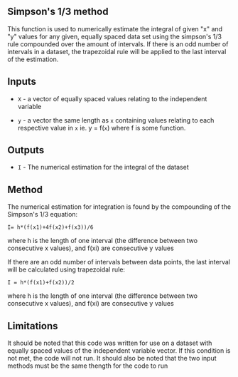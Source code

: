 ## Simpson's 1/3 method
This function is used to numerically estimate the integral of given "x" and "y" values for any given, equally spaced data set using the 
simpson's 1/3 rule compounded over the amount of intervals. If there is an odd number of intervals in a dataset, the trapezoidal rule will 
be applied to the last interval of the estimation.

## Inputs
* ```X``` - a vector of equally spaced values relating to the independent variable

* ```y``` - a vector the same length as ```x``` containing values relating to each respective value in ```x``` ie. y = f(```x```) where f is some function.

## Outputs
* ```I``` - The numerical estimation for the integral of the dataset 

## Method
The numerical estimation for integration is found by the compounding of the Simpson's 1/3 equation:

```I= h*(f(x1)+4f(x2)+f(x3))/6```

where h is the length of one interval (the difference between two consecutive x values), and f(xi) are consecutive y values

If there are an odd number of intervals between data points, the last interval will be calculated using trapezoidal rule:

```I = h*(f(x1)+f(x2))/2```

where h is the length of one interval (the difference between two consecutive x values), and f(xi) are consecutive y values

## Limitations
It should be noted that this code was written for use on a dataset with equally spaced values of the independent variable vector. If this condition is not met, the code will not run. It should also be noted that the two input methods must be the same thength for the code to run
